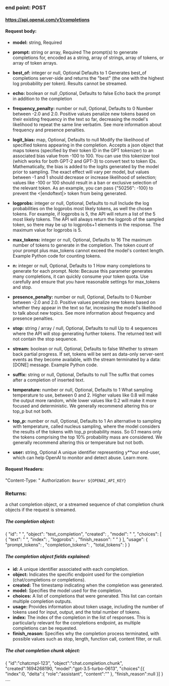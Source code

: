 

### end point:  POST
#### <https://api.openai.com/v1/completions>

#### Request body:

- **model:**
string, Required
- **prompt:** 
string or array, Required
The prompt(s) to generate completions for, encoded as a string, 
array of strings, array of tokens, or array of token arrays.

- **best_of:** 
integer or null, Optional Defaults to 1
Generates best_of completions server-side and returns the "best"
(the one with the highest log probability per token). 
Results cannot be streamed.


- **echo:**
boolean or null ,Optional, Defaults to false
Echo back the prompt in addition to the completion

- **frequency_penalty:**
number or null, Optional, Defaults to 0
Number between -2.0 and 2.0. Positive values penalize new tokens
based on their existing frequency in the text so far, 
decreasing the model's likelihood to repeat the same line verbatim.
See more information about frequency and presence penalties.

- **logit_bias:** 
map, Optional, Defaults to null
Modify the likelihood of specified tokens appearing in the completion.
Accepts a json object that maps tokens 
(specified by their token ID in the GPT tokenizer) 
to an associated bias value from -100 to 100. You can use this 
tokenizer tool (which works for both GPT-2 and GPT-3) to convert
text to token IDs. Mathematically, the bias is added to the 
logits generated by the model prior to sampling. The exact effect
will vary per model, but values between -1 and 1 should decrease or
increase likelihood of selection; values like -100 or 100 should 
result in a ban or exclusive selection of the relevant token.
As an example, you can pass {"50256": -100} to prevent the <|endoftext|> token from being generated.

- **logprobs:**
integer or null, Optional, Defaults to null
Include the log probabilities on the logprobs most likely
tokens, as well the chosen tokens. For example, if logprobs is 5,
the API will return a list of the 5 most likely tokens. 
The API will always return the logprob of the sampled token,
so there may be up to logprobs+1 elements in the response.
The maximum value for logprobs is 5.

- **max_tokens:**
integer or null, Optional, Defaults to 16
The maximum number of tokens to generate in the completion.
The token count of your prompt plus max_tokens cannot exceed 
the model's context length. Example Python code for counting tokens.

- **n:**
integer or null, Optional, Defaults to 1
How many completions to generate for each prompt.
Note: Because this parameter generates many completions,
it can quickly consume your token quota. Use carefully and ensure
that you have reasonable settings for max_tokens and stop.

- **presence_penalty:**
number or null, Optional, Defaults to 0
Number between -2.0 and 2.0. Positive values penalize new tokens
based on whether they appear in the text so far, increasing
the model's likelihood to talk about new topics.
See more information about frequency and presence penalties.

- **stop:**
string / array / null, Optional, Defaults to null
Up to 4 sequences where the API will stop generating further tokens. The returned text will not contain the stop sequence.

- **stream:**
boolean or null, Optional, Defaults to false
Whether to stream back partial progress. 
If set, tokens will be sent as data-only server-sent 
events as they become available, with the stream terminated
by a data: [DONE] message. Example Python code.

- **suffix:**
string or null, Optional, Defaults to null
The suffix that comes after a completion of inserted text.

- **temperature:**
number or null, Optional, Defaults to 1
What sampling temperature to use, between 0 and 2. 
Higher values like 0.8 will make the output more random, while 
lower values like 0.2 will make it more focused and deterministic.
We generally recommend altering this or top_p but not both.

- **top_p:**
number or null, Optional, Defaults to 1
An alternative to sampling with temperature, called nucleus sampling, 
where the model considers the results of the tokens with top_p probability mass. 
So 0.1 means only the tokens comprising the top 10% probability mass are considered.
We generally recommend altering this or temperature but not both.

- **user:** 
string, Optional
A unique identifier representing y**our end-user, 
which can help OpenAI to monitor and detect abuse. Learn more.

#### Request Headers:

"Content-Type: " 
Authorization: `Bearer ${OPENAI_API_KEY}`


### Returns:
a chat completion object, or a streamed sequence
of chat completion chunk objects if the request is streamed.

##### The completion object:

{
  "id": " ",
  "object": "text_completion",
  "created":  ,
  "model": " ",
  "choices": [
    {
      "text": " ",
      "index": ,
      "logprobs": ,
      "finish_reason": " "
    }
  ],
  "usage": {
    "prompt_tokens": ,
    "completion_tokens": ,
    "total_tokens": 
  }
}
##### The completion object fields explained:

- **id:** A unique identifier associated with each completion.
- **object:** Indicates the specific endpoint used for the completion (chat/completions or completions).
- **created:** The timestamp indicating when the completion was generated.
- **model:** Specifies the model used for the completion.
- **choices:** A list of completions that were generated. This list can contain multiple completion outputs.
- **usage:** Provides information about token usage, including the number of tokens used for input, output, and the total number of tokens.
- **index:** The index of the completion in the list of responses. This is particularly relevant for the completions endpoint, as multiple completions can be requested.
- **finish_reason:** Specifies why the completion process terminated, with possible values such as stop, length, function call, content filter, or null.

##### The chat completion chunk object:

{
    "id":"chatcmpl-123",
    "object":"chat.completion.chunk",
    "created":1694268190,
    "model":"gpt-3.5-turbo-0613",
    "choices":[{
        "index":0,
        "delta":{
            "role":"assistant",
            "content":""
        },
        "finish_reason":null
        }]
} ....

